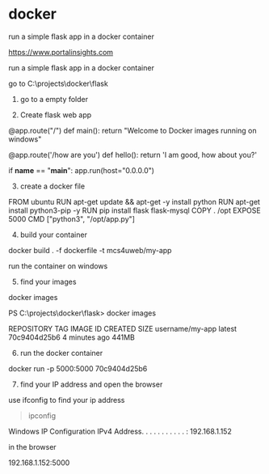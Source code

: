# docker
run a simple flask app in a docker container 

https://www.portalinsights.com

run a simple flask app in a docker container 


go to C:\projects\docker\flask

1) go to a empty folder

2) Create flask web app

@app.route("/")
def main():
    return "Welcome to Docker images running on windows"

@app.route('/how are you')
def hello():
    return 'I am good, how about you?'

if __name__ == "__main__":
    app.run(host="0.0.0.0")
		
3) create a docker file

FROM ubuntu
RUN apt-get update && apt-get -y install python
RUN apt-get install python3-pip -y
RUN pip install flask flask-mysql
COPY . /opt
EXPOSE 5000
CMD ["python3", "/opt/app.py"]

4) build your container 

docker build . -f dockerfile -t mcs4uweb/my-app

run the container on windows

5) find your images

docker images

PS C:\projects\docker\flask> docker images

REPOSITORY            TAG        IMAGE ID       CREATED         SIZE
username/my-app       latest     70c9404d25b6   4 minutes ago   441MB


6) run the docker container

docker run   -p 5000:5000  70c9404d25b6

7) find your IP address and open the browser

use ifconfig to find your ip address
>ipconfig

Windows IP Configuration
IPv4 Address. . . . . . . . . . . : 192.168.1.152

in the browser 

192.168.1.152:5000
